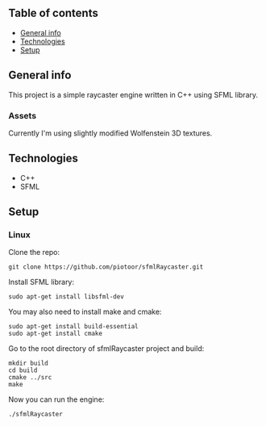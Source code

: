 ## Table of contents
* [General info](#general-info)
* [Technologies](#technologies)
* [Setup](#setup)

## General info
This project is a simple raycaster engine written in C++ using SFML library.

### Assets
Currently I'm using slightly modified Wolfenstein 3D textures.

## Technologies
* C++
* SFML

## Setup
### Linux
Clone the repo:
```
git clone https://github.com/piotoor/sfmlRaycaster.git
```
Install SFML library:
```
sudo apt-get install libsfml-dev
```

You may also need to install make and cmake:
```
sudo apt-get install build-essential
sudo apt-get install cmake
```

Go to the root directory of sfmlRaycaster project and build:
```
mkdir build
cd build
cmake ../src
make
```

Now you can run the engine:
```
./sfmlRaycaster
```
